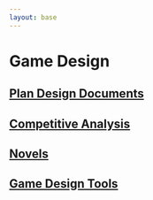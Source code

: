 ```yaml
---
layout: base
---
```


# Game Design

## [Plan Design Documents](./Proposal/)

## [Competitive Analysis](./Analysis/)

## [Novels](./Novel/)

## [Game Design Tools](./Tool/)
